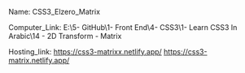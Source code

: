 
Name: CSS3_Elzero_Matrix

Computer_Link: E:\5- GitHub\1- Front End\4- CSS3\1- Learn CSS3 In Arabic\14 - 2D Transform - Matrix

Hosting_link: https://css3-matrixx.netlify.app/   https://css3-matrix.netlify.app/

